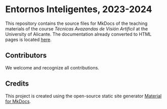# Entornos Inteligentes, 2023-2024

This repository contains the source files for MkDocs of the teaching materials of the course _Técnicas Avazandas de Visión Artificil_ at the University of Alicante. The documentation already converted to HTML pages is located [here](https://jazorinl.github.io/tava).

## Contributors

We welcome and recognize all contributions.

## Credits

This project is created using the open-source static site generator [Material for MkDocs](https://squidfunk.github.io/mkdocs-material/).
